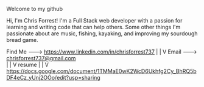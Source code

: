 Welcome to my github

Hi, I'm Chris Forrest! I'm a Full Stack web developer with a passion for learning and writing code that can help others. Some other things I'm passionate about are music, fishing, kayaking, and improving my sourdough bread game.

Find Me ---> https://www.linkedin.com/in/chrisforrest737
                      |
                      |
                      V
                      Email  ---> chrisforrest737@gmail.com  
                                            |
                                            |
                                            V
                                           resume
                                            |
                                            |
                                            V
                                           https://docs.google.com/document/1TMMaE0wK2WcD6Ukhfg2Cy_BhRQ5bDF4eCz_yUnj2OOo/edit?usp=sharing
